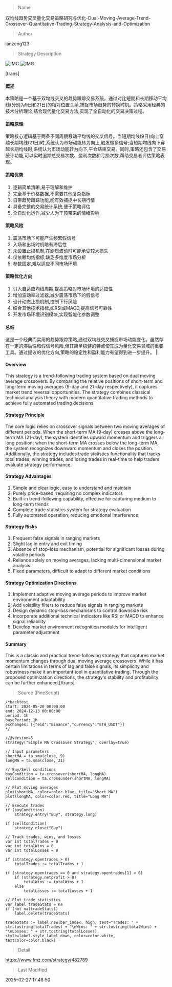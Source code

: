 
> Name

双均线趋势交叉量化交易策略研究与优化-Dual-Moving-Average-Trend-Crossover-Quantitative-Trading-Strategy-Analysis-and-Optimization

> Author

ianzeng123

> Strategy Description

![IMG](https://www.fmz.com/upload/asset/2d80c03d9dd26c5d79f53.png)
![IMG](https://www.fmz.com/upload/asset/2d955d95551e447f73cc6.png)




[trans]
#### 概述
本策略是一个基于双均线交叉的趋势跟踪交易系统。通过对比短期和长期移动平均线(分别为9日和21日)的相对位置关系,捕捉市场趋势的转换时机。策略采用经典的技术分析理论,结合现代量化交易方法,实现了全自动化的交易决策过程。

#### 策略原理
策略核心逻辑基于两条不同周期移动平均线的交叉信号。当短期均线(9日)向上穿越长期均线(21日)时,系统认为市场动能转为向上,触发做多信号;当短期均线向下穿越长期均线时,系统认为市场动能转为向下,平仓结束交易。同时,策略还包含了交易统计功能,可以实时追踪总交易次数、盈利次数和亏损次数,帮助交易者评估策略表现。

#### 策略优势
1. 逻辑简单清晰,易于理解和维护
2. 完全基于价格数据,不需要其他复杂指标
3. 自带趋势跟踪功能,能有效捕捉中长期行情
4. 具备完整的交易统计系统,便于策略评估
5. 全自动化运作,减少人为干预带来的情绪影响

#### 策略风险
1. 震荡市场下可能产生频繁假信号
2. 入场和出场时机略有滞后性
3. 未设置止损机制,在剧烈波动时可能承受较大损失
4. 仅依赖均线指标,缺乏多维度市场分析
5. 参数固定,难以适应不同市场环境

#### 策略优化方向
1. 引入自适应均线周期,提高策略对市场环境的适应性
2. 增加波动率过滤器,减少震荡市场下的假信号
3. 设计动态止损机制,控制下行风险
4. 结合其他技术指标,如RSI或MACD,提高信号可靠性
5. 开发市场环境识别模块,实现智能化参数调整

#### 总结
这是一个经典而实用的趋势跟踪策略,通过双均线交叉捕捉市场动能变化。虽然存在一定的滞后性和假信号风险,但其简单稳健的特点使其成为量化交易领域的重要工具。通过提议的优化方向,策略的稳定性和盈利能力有望得到进一步提升。 || 

#### Overview
This strategy is a trend-following trading system based on dual moving average crossovers. By comparing the relative positions of short-term and long-term moving averages (9-day and 21-day respectively), it captures market trend reversal opportunities. The strategy combines classical technical analysis theory with modern quantitative trading methods to achieve fully automated trading decisions.

#### Strategy Principle
The core logic relies on crossover signals between two moving averages of different periods. When the short-term MA (9-day) crosses above the long-term MA (21-day), the system identifies upward momentum and triggers a long position; when the short-term MA crosses below the long-term MA, the system recognizes downward momentum and closes the position. Additionally, the strategy includes trade statistics functionality that tracks total trades, winning trades, and losing trades in real-time to help traders evaluate strategy performance.

#### Strategy Advantages
1. Simple and clear logic, easy to understand and maintain
2. Purely price-based, requiring no complex indicators
3. Built-in trend-following capability, effective for capturing medium to long-term trends
4. Complete trade statistics system for strategy evaluation
5. Fully automated operation, reducing emotional interference

#### Strategy Risks
1. Frequent false signals in ranging markets
2. Slight lag in entry and exit timing
3. Absence of stop-loss mechanism, potential for significant losses during volatile periods
4. Reliance solely on moving averages, lacking multi-dimensional market analysis
5. Fixed parameters, difficult to adapt to different market conditions

#### Strategy Optimization Directions
1. Implement adaptive moving average periods to improve market environment adaptability
2. Add volatility filters to reduce false signals in ranging markets
3. Design dynamic stop-loss mechanisms to control downside risk
4. Incorporate additional technical indicators like RSI or MACD to enhance signal reliability
5. Develop market environment recognition modules for intelligent parameter adjustment

#### Summary
This is a classic and practical trend-following strategy that captures market momentum changes through dual moving average crossovers. While it has certain limitations in terms of lag and false signals, its simplicity and robustness make it an important tool in quantitative trading. Through the proposed optimization directions, the strategy's stability and profitability can be further enhanced.[/trans]



> Source (PineScript)

``` pinescript
/*backtest
start: 2024-05-20 00:00:00
end: 2024-12-13 00:00:00
period: 1h
basePeriod: 1h
exchanges: [{"eid":"Binance","currency":"ETH_USDT"}]
*/

//@version=5
strategy("Simple MA Crossover Strategy", overlay=true)

// Input parameters
shortMA = ta.sma(close, 9)
longMA = ta.sma(close, 21)

// Buy/Sell conditions
buyCondition = ta.crossover(shortMA, longMA)
sellCondition = ta.crossunder(shortMA, longMA)

// Plot moving averages
plot(shortMA, color=color.blue, title="Short MA")
plot(longMA, color=color.red, title="Long MA")

// Execute trades
if (buyCondition)
    strategy.entry("Buy", strategy.long)

if (sellCondition)
    strategy.close("Buy")

// Track trades, wins, and losses
var int totalTrades = 0
var int totalWins = 0
var int totalLosses = 0

if (strategy.opentrades > 0)
    totalTrades := totalTrades + 1

if (strategy.opentrades == 0 and strategy.opentrades[1] > 0)
    if (strategy.netprofit > 0)
        totalWins := totalWins + 1
    else
        totalLosses := totalLosses + 1

// Plot trade statistics
var label tradeStats = na
if (not na(tradeStats))
    label.delete(tradeStats)

tradeStats := label.new(bar_index, high, text="Trades: " + str.tostring(totalTrades) + "\nWins: " + str.tostring(totalWins) + "\nLosses: " + str.tostring(totalLosses), style=label.style_label_down, color=color.white, textcolor=color.black)

```

> Detail

https://www.fmz.com/strategy/482789

> Last Modified

2025-02-27 17:48:50
